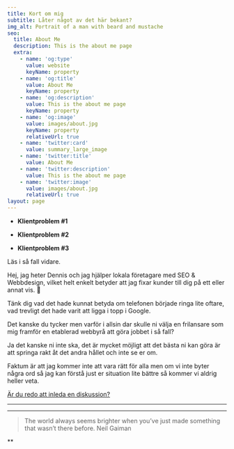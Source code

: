 ```yaml
---
title: Kort om mig
subtitle: Låter något av det här bekant?
img_alt: Portrait of a man with beard and mustache
seo:
  title: About Me
  description: This is the about me page
  extra:
    - name: 'og:type'
      value: website
      keyName: property
    - name: 'og:title'
      value: About Me
      keyName: property
    - name: 'og:description'
      value: This is the about me page
      keyName: property
    - name: 'og:image'
      value: images/about.jpg
      keyName: property
      relativeUrl: true
    - name: 'twitter:card'
      value: summary_large_image
    - name: 'twitter:title'
      value: About Me
    - name: 'twitter:description'
      value: This is the about me page
    - name: 'twitter:image'
      value: images/about.jpg
      relativeUrl: true
layout: page
---
```

*   **Klientproblem #1**

*   **Klientproblem #2**

*   **Klientproblem #3**

Läs i så fall vidare.

Hej, jag heter Dennis och jag hjälper lokala företagare med SEO & Webbdesign, vilket helt enkelt betyder att jag fixar kunder till dig på ett eller annat vis. :rocket:

Tänk dig vad det hade kunnat betyda om telefonen började ringa lite oftare, vad trevligt det hade varit att ligga i topp i Google.

Det kanske du tycker men varför i allsin dar skulle ni välja en frilansare som mig framför en etablerad webbyrå att göra jobbet i så fall?

Ja det kanske ni inte ska, det är mycket möjligt att det bästa ni kan göra är att springa rakt åt det andra hållet och inte se er om.

Faktum är att jag kommer inte att vara rätt för alla men om vi inte byter några ord så jag kan förstå just er situation lite bättre så kommer vi aldrig heller veta.

[Är du redo att inleda en diskussion?](www.google.com)

***

***



> The world always seems brighter when you’ve just made something that wasn’t there before. Neil Gaiman

**
